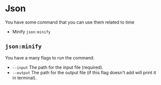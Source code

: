 # Json

You have some command that you can use them related to time
* Minify `json:minify`

## `json:minify`
You have a many flags to run the command.
- `--input` The path for the input file (required).
- `--output` The path for the output file (if this flag doesn't add will print it in terminal).

